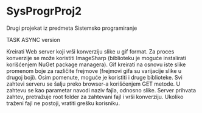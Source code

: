 # SysProgrProj2
Drugi projekat iz predmeta Sistemsko programiranje

TASK ASYNC version

Kreirati Web server koji vrši konverziju slike u gif format. Za proces konverzije se može koristiti ImageSharp (biblioteku je moguće instalirati korišćenjem NuGet package managera). Gif kreirati na osnovu iste slike promenom boje za različite frejmove (frejmovi gifa su varijacije slike u drugoj boji). Osim pomenute, moguće je koristiti i druge biblioteke. Svi zahtevi serveru se šalju preko browser-a korišćenjem GET metode. U zahtevu se kao parametar navodi naziv fajla, odnosno slike. Server prihvata zahtev, pretražuje root folder za zahtevani fajl i vrši konverziju. Ukoliko traženi fajl ne postoji, vratiti grešku korisniku.
